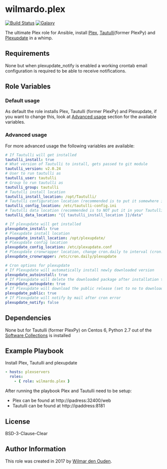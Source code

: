 # wilmardo.plex

[![Build Status](https://travis-ci.org/wilmardo/ansible-role-plex.svg?branch=master)](https://travis-ci.org/wilmardo/ansible-role-plex)
[![Galaxy](https://img.shields.io/badge/galaxy-wilmardo.plex-blue.svg)](https://galaxy.ansible.com/wilmardo/plex/)

The ultimate Plex role for Ansible, install [Plex](https://www.plex.tv/), [Tautulli](https://github.com/Tautulli/Tautulli)(former PlexPy) and [Plexupdate](https://github.com/mrworf/plexupdate) in a whimp.

## Requirements

None but when plexupdate_notify is enabled a working crontab email configuration is required to be able to receive notifications.

## Role Variables

### Default usage

As default the role installs Plex, Tautulli (former PlexPy) and Plexupdate, if you want to change this, look at [Advanced usage](#advanced-usage) section for the available variables.

### Advanced usage

For more advanced usage the following variables are available:
```yaml
# If Tautulli will get installed
tautulli_install: true
# What version of Tautulli to install, gets passed to git module
tautulli_version: v2.0.24
# User to run tautulli as
tautulli_user: tautulli
# Group to run tautulli as
tautulli_group: tautulli
# Tautulli install location
tautulli_install_location: /opt/Tautulli/
# Tautulli configuration location (recommended is to put it somewhere in /etc)
tautulli_config_location: /etc/tautulli-config.ini
# Tautulli data location (recommended is to NOT put it in your Tautulli exec dir)
tautulli_data_location: "{{ tautulli_install_location }}/data"

# If plexupdate will get installed
plexupdate_install: true
# Plexupdate install location
plexupdate_install_location: /opt/plexupdate/
# Plexupdate config location
plexupdate_config_location: /etc/plexupdate.conf
# Plexupdate cronwrapper location, change cron.daily to interval (cron.hourly, cron.daily, cron.weekly, cron.monthly)
plexupdate_cronwrapper: /etc/cron.daily/plexupdate

# Cron options for plexupdate
# If Plexupdate will automatically install newly downloaded version
plexupdate_autoinstall: true
# If Plexupdate will delete the downloaded package after installation to conserve disk space
plexupdate_autoupdate: true
# If Plexupdate will download the public release (set to no to download PlexPass releases)
plexupdate_public: true
# If Plexupdate will notify by mail after cron error
plexupdate_notify: false
```

## Dependencies

None but for Tautulli (former PlexPy) on Centos 6, Python 2.7 out of the [Software Collections](https://www.softwarecollections.org/en/scls/rhscl/python27/) is installed

## Example Playbook

Install Plex, Tautulli and plexupdate
```yaml
- hosts: plexservers
  roles:
    - { role: wilmardo.plex }
```

After running the playbook Plex and Tautulli need to be setup:
- Plex can be found at http://ipadress:32400/web
- Tautulli can be found at http://ipaddress:8181

## License

BSD-3-Clause-Clear

## Author Information

This role was created in 2017 by [Wilmar den Ouden](https://wilmardenouden.nl).